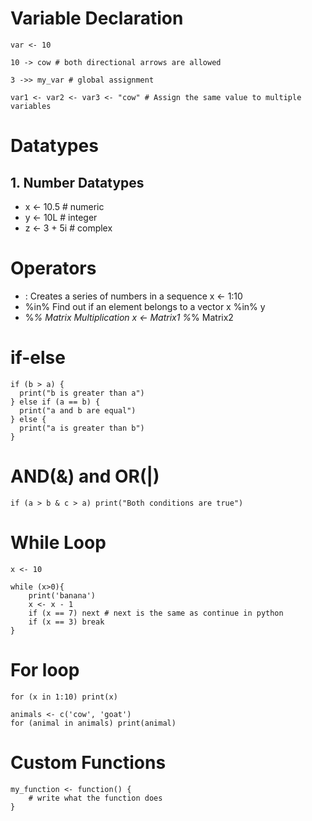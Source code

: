 # Variable Declaration
```
var <- 10

10 -> cow # both directional arrows are allowed

3 ->> my_var # global assignment

var1 <- var2 <- var3 <- "cow" # Assign the same value to multiple variables 
```

# Datatypes

## 1. Number Datatypes
- x <- 10.5   # numeric
- y <- 10L    # integer
- z <- 3 + 5i # complex


# Operators
- :     Creates a series of numbers in a sequence	x <- 1:10
- %in%	Find out if an element belongs to a vector	x %in% y
- %*%	Matrix Multiplication	                    x <- Matrix1 %*% Matrix2

# if-else
```
if (b > a) {
  print("b is greater than a")
} else if (a == b) {
  print("a and b are equal")
} else {
  print("a is greater than b")
}
```

# AND(&) and OR(|)
```
if (a > b & c > a) print("Both conditions are true")
```

# While Loop
```
x <- 10

while (x>0){
    print('banana')
    x <- x - 1
    if (x == 7) next # next is the same as continue in python
    if (x == 3) break
}

```

# For loop
```
for (x in 1:10) print(x)

animals <- c('cow', 'goat')
for (animal in animals) print(animal)

```

# Custom Functions
```
my_function <- function() { 
    # write what the function does
}
```